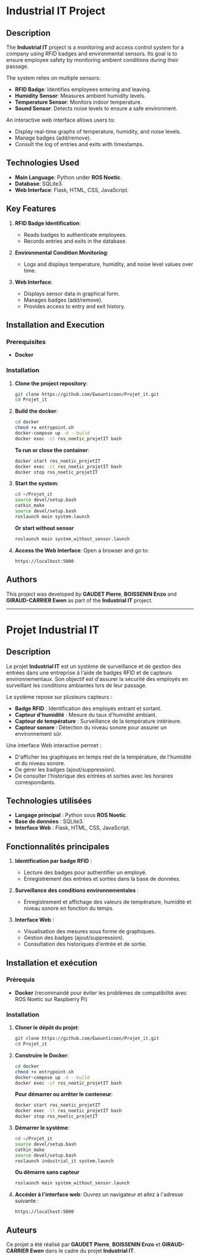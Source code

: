 # Industrial IT Project

## Description
The **Industrial IT** project is a monitoring and access control system for a company using RFID badges and environmental sensors. Its goal is to ensure employee safety by monitoring ambient conditions during their passage.

The system relies on multiple sensors:
- **RFID Badge**: Identifies employees entering and leaving.
- **Humidity Sensor**: Measures ambient humidity levels.
- **Temperature Sensor**: Monitors indoor temperature.
- **Sound Sensor**: Detects noise levels to ensure a safe environment.

An interactive web interface allows users to:
- Display real-time graphs of temperature, humidity, and noise levels.
- Manage badges (add/remove).
- Consult the log of entries and exits with timestamps.

## Technologies Used
- **Main Language**: Python under **ROS Noetic**.
- **Database**: SQLite3.
- **Web Interface**: Flask, HTML, CSS, JavaScript.

## Key Features
1. **RFID Badge Identification**:
   - Reads badges to authenticate employees.
   - Records entries and exits in the database.

2. **Environmental Condition Monitoring**:
   - Logs and displays temperature, humidity, and noise level values over time.
   
3. **Web Interface**:
   - Displays sensor data in graphical form.
   - Manages badges (add/remove).
   - Provides access to entry and exit history.

## Installation and Execution
### Prerequisites
- **Docker** 

### Installation
1. **Clone the project repository**:
   ```bash
   git clone https://github.com/Ewounticoon/Projet_it.git
   cd Projet_it
   ```
2. **Build the docker**:
   ```bash
   cd docker
   chmod +x entrypoint.sh
   docker-compose up -d --build
   docker exec -it ros_noetic_projetIT bash
   ```
   **To run or close the container**:
   ```bash
   docker start ros_noetic_projetIT
   docker exec -it ros_noetic_projetIT bash
   docker stop ros_noetic_projetIT
   ```

3. **Start the system**:
   ```bash
   cd ~/Projet_it
   source devel/setup.bash
   catkin_make
   source devel/setup.bash
   roslaunch main system.launch
   ```
   **Or start without sensor**
   ```bash
   roslaunch main system_without_sensor.launch
   ```
   
4. **Access the Web Interface**:
   Open a browser and go to:
   ```
   https://localhost:5000
   ```

## Authors
This project was developed by **GAUDET Pierre**, **BOISSENIN Enzo** and **GIRAUD-CARRIER Ewen** as part of the **Industrial IT** project.

---

# Projet Industrial IT

## Description
Le projet **Industrial IT** est un système de surveillance et de gestion des entrées dans une entreprise à l'aide de badges RFID et de capteurs environnementaux. Son objectif est d'assurer la sécurité des employés en surveillant les conditions ambiantes lors de leur passage.

Le système repose sur plusieurs capteurs :
- **Badge RFID** : Identification des employés entrant et sortant.
- **Capteur d'humidité** : Mesure du taux d'humidité ambiant.
- **Capteur de température** : Surveillance de la température intérieure.
- **Capteur sonore** : Détection du niveau sonore pour assurer un environnement sûr.

Une interface Web interactive permet :
- D'afficher les graphiques en temps réel de la température, de l'humidité et du niveau sonore.
- De gérer les badges (ajout/suppression).
- De consulter l'historique des entrées et sorties avec les horaires correspondants.

## Technologies utilisées
- **Langage principal** : Python sous **ROS Noetic**.
- **Base de données** : SQLite3.
- **Interface Web** : Flask, HTML, CSS, JavaScript.

## Fonctionnalités principales
1. **Identification par badge RFID** :
   - Lecture des badges pour authentifier un employé.
   - Enregistrement des entrées et sorties dans la base de données.

2. **Surveillance des conditions environnementales** :
   - Enregistrement et affichage des valeurs de température, humidité et niveau sonore en fonction du temps.
   
3. **Interface Web** :
   - Visualisation des mesures sous forme de graphiques.
   - Gestion des badges (ajout/suppression).
   - Consultation des historiques d'entrée et de sortie.

## Installation et exécution
### Prérequis
- **Docker** (recommandé pour éviter les problèmes de compatibilité avec ROS Noetic sur Raspberry Pi)

### Installation
1. **Cloner le dépôt du projet**:
   ```bash
   git clone https://github.com/Ewounticoon/Projet_it.git
   cd Projet_it
   ```
2. **Construire le Docker**:
   ```bash
   cd docker
   chmod +x entrypoint.sh
   docker-compose up -d --build
   docker exec -it ros_noetic_projetIT bash
   ```
   **Pour démarrer ou arrêter le conteneur**:
   ```bash
   docker start ros_noetic_projetIT
   docker exec -it ros_noetic_projetIT bash
   docker stop ros_noetic_projetIT
   ```

3. **Démarrer le système**:
   ```bash
   cd ~/Projet_it
   source devel/setup.bash
   catkin_make
   source devel/setup.bash
   roslaunch industrial_it system.launch
   ```
   **Ou démarre sans capteur**
   ```bash
   roslaunch main system_without_sensor.launch
   ```

4. **Accéder à l'interface web**:
   Ouvrez un navigateur et allez à l'adresse suivante :
   ```
   https://localhost:5000
   ```

## Auteurs
Ce projet a été réalisé par **GAUDET Pierre**, **BOISSENIN Enzo** et **GIRAUD-CARRIER Ewen** dans le cadre du projet **Industrial IT**.
